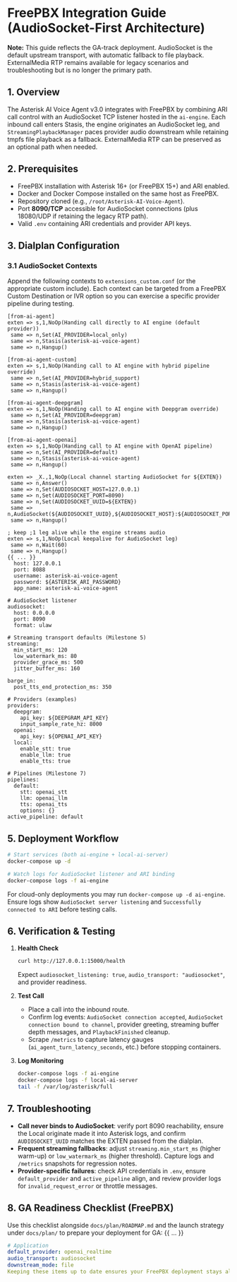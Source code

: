 # FreePBX Integration Guide (AudioSocket-First Architecture)

**Note:** This guide reflects the GA-track deployment. AudioSocket is the default upstream transport, with automatic fallback to file playback. ExternalMedia RTP remains available for legacy scenarios and troubleshooting but is no longer the primary path.

## 1. Overview

The Asterisk AI Voice Agent v3.0 integrates with FreePBX by combining ARI call control with an AudioSocket TCP listener hosted in the `ai-engine`. Each inbound call enters Stasis, the engine originates an AudioSocket leg, and `StreamingPlaybackManager` paces provider audio downstream while retaining tmpfs file playback as a fallback. ExternalMedia RTP can be preserved as an optional path when needed.

## 2. Prerequisites

- FreePBX installation with Asterisk 16+ (or FreePBX 15+) and ARI enabled.
- Docker and Docker Compose installed on the same host as FreePBX.
- Repository cloned (e.g., `/root/Asterisk-AI-Voice-Agent`).
- Port **8090/TCP** accessible for AudioSocket connections (plus 18080/UDP if retaining the legacy RTP path).
- Valid `.env` containing ARI credentials and provider API keys.

## 3. Dialplan Configuration

### 3.1 AudioSocket Contexts

Append the following contexts to `extensions_custom.conf` (or the appropriate custom include). Each context can be targeted from a FreePBX Custom Destination or IVR option so you can exercise a specific provider pipeline during testing.

```asterisk
[from-ai-agent]
exten => s,1,NoOp(Handing call directly to AI engine (default provider))
 same => n,Set(AI_PROVIDER=local_only)
 same => n,Stasis(asterisk-ai-voice-agent)
 same => n,Hangup()

[from-ai-agent-custom]
exten => s,1,NoOp(Handing call to AI engine with hybrid pipeline override)
 same => n,Set(AI_PROVIDER=hybrid_support)
 same => n,Stasis(asterisk-ai-voice-agent)
 same => n,Hangup()

[from-ai-agent-deepgram]
exten => s,1,NoOp(Handing call to AI engine with Deepgram override)
 same => n,Set(AI_PROVIDER=deepgram)
 same => n,Stasis(asterisk-ai-voice-agent)
 same => n,Hangup()

[from-ai-agent-openai]
exten => s,1,NoOp(Handing call to AI engine with OpenAI pipeline)
 same => n,Set(AI_PROVIDER=default)
 same => n,Stasis(asterisk-ai-voice-agent)
 same => n,Hangup()

exten => _X.,1,NoOp(Local channel starting AudioSocket for ${EXTEN})
 same => n,Answer()
 same => n,Set(AUDIOSOCKET_HOST=127.0.0.1)
 same => n,Set(AUDIOSOCKET_PORT=8090)
 same => n,Set(AUDIOSOCKET_UUID=${EXTEN})
 same => n,AudioSocket(${AUDIOSOCKET_UUID},${AUDIOSOCKET_HOST}:${AUDIOSOCKET_PORT},ulaw)
 same => n,Hangup()

; keep ;1 leg alive while the engine streams audio
exten => s,1,NoOp(Local keepalive for AudioSocket leg)
 same => n,Wait(60)
 same => n,Hangup()
{{ ... }}
  host: 127.0.0.1
  port: 8088
  username: asterisk-ai-voice-agent
  password: ${ASTERISK_ARI_PASSWORD}
  app_name: asterisk-ai-voice-agent

# AudioSocket listener
audiosocket:
  host: 0.0.0.0
  port: 8090
  format: ulaw

# Streaming transport defaults (Milestone 5)
streaming:
  min_start_ms: 120
  low_watermark_ms: 80
  provider_grace_ms: 500
  jitter_buffer_ms: 160

barge_in:
  post_tts_end_protection_ms: 350

# Providers (examples)
providers:
  deepgram:
    api_key: ${DEEPGRAM_API_KEY}
    input_sample_rate_hz: 8000
  openai:
    api_key: ${OPENAI_API_KEY}
  local:
    enable_stt: true
    enable_llm: true
    enable_tts: true

# Pipelines (Milestone 7)
pipelines:
  default:
    stt: openai_stt
    llm: openai_llm
    tts: openai_tts
    options: {}
active_pipeline: default
```

## 5. Deployment Workflow

```bash
# Start services (both ai-engine + local-ai-server)
docker-compose up -d

# Watch logs for AudioSocket listener and ARI binding
docker-compose logs -f ai-engine
```

For cloud-only deployments you may run `docker-compose up -d ai-engine`. Ensure logs show `AudioSocket server listening` and `Successfully connected to ARI` before testing calls.

## 6. Verification & Testing

1. **Health Check**
   ```bash
   curl http://127.0.0.1:15000/health
   ```
   Expect `audiosocket_listening: true`, `audio_transport: "audiosocket"`, and provider readiness.

2. **Test Call**
   - Place a call into the inbound route.
   - Confirm log events: `AudioSocket connection accepted`, `AudioSocket connection bound to channel`, provider greeting, streaming buffer depth messages, and `PlaybackFinished` cleanup.
   - Scrape `/metrics` to capture latency gauges (`ai_agent_turn_latency_seconds`, etc.) before stopping containers.

3. **Log Monitoring**
   ```bash
   docker-compose logs -f ai-engine
   docker-compose logs -f local-ai-server
   tail -f /var/log/asterisk/full

## 7. Troubleshooting

- **Call never binds to AudioSocket**: verify port 8090 reachability, ensure the Local originate made it into Asterisk logs, and confirm `AUDIOSOCKET_UUID` matches the EXTEN passed from the dialplan.
- **Frequent streaming fallbacks**: adjust `streaming.min_start_ms` (higher warm-up) or `low_watermark_ms` (higher threshold). Capture logs and `/metrics` snapshots for regression notes.
- **Provider-specific failures**: check API credentials in `.env`, ensure `default_provider` and `active_pipeline` align, and review provider logs for `invalid_request_error` or throttle messages.

## 8. GA Readiness Checklist (FreePBX)

Use this checklist alongside `docs/plan/ROADMAP.md` and the launch strategy under `docs/plan/` to prepare your deployment for GA:
{{ ... }}
```yaml
# Application
default_provider: openai_realtime
audio_transport: audiosocket
downstream_mode: file
Keeping these items up to date ensures your FreePBX deployment stays aligned with the broader GA readiness plan.
